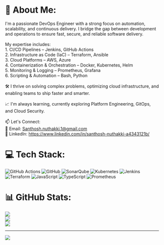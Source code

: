 # 💫 About Me:
I'm a passionate DevOps Engineer with a strong focus on automation, scalability, and continuous delivery. I bridge the gap between development and operations to ensure fast, secure, and reliable software delivery.<br><br>My expertise includes:<br>1. CI/CD Pipelines – Jenkins, GitHub Actions<br>2. Infrastructure as Code (IaC) – Terraform, Ansible<br>3. Cloud Platforms – AWS, Azure<br>4. Containerization & Orchestration – Docker, Kubernetes, Helm<br>5. Monitoring & Logging – Prometheus, Grafana<br>6. Scripting & Automation – Bash, Python<br><br>🛠️ I thrive on solving complex problems, optimizing cloud infrastructure, and enabling teams to ship faster and smarter.<br><br>📈 I'm always learning, currently exploring Platform Engineering, GitOps, and Cloud Security.<br><br>📫 Let's Connect:<br>📧 Email: Santhosh.nuthakki.1@gmail.com<br>💼 LinkedIn: https://www.linkedin.com/in/santhosh-nuthakki-a4343121b/


# 💻 Tech Stack:
![GitHub Actions](https://img.shields.io/badge/github%20actions-%232671E5.svg?style=for-the-badge&logo=githubactions&logoColor=white) ![GitHub](https://img.shields.io/badge/github-%23121011.svg?style=for-the-badge&logo=github&logoColor=white) ![SonarQube](https://img.shields.io/badge/SonarQube-black?style=for-the-badge&logo=sonarqube&logoColor=4E9BCD) ![Kubernetes](https://img.shields.io/badge/kubernetes-%23326ce5.svg?style=for-the-badge&logo=kubernetes&logoColor=white) ![Jenkins](https://img.shields.io/badge/jenkins-%232C5263.svg?style=for-the-badge&logo=jenkins&logoColor=white) ![Terraform](https://img.shields.io/badge/terraform-%235835CC.svg?style=for-the-badge&logo=terraform&logoColor=white) ![JavaScript](https://img.shields.io/badge/javascript-%23323330.svg?style=for-the-badge&logo=javascript&logoColor=%23F7DF1E) ![TypeScript](https://img.shields.io/badge/typescript-%23007ACC.svg?style=for-the-badge&logo=typescript&logoColor=white) ![Prometheus](https://img.shields.io/badge/Prometheus-E6522C?style=for-the-badge&logo=Prometheus&logoColor=white)
# 📊 GitHub Stats:
![](https://github-readme-stats.vercel.app/api?username=santhosh-nuthakki&theme=dark&hide_border=false&include_all_commits=false&count_private=false)<br/>
![](https://nirzak-streak-stats.vercel.app/?user=santhosh-nuthakki&theme=dark&hide_border=false)<br/>
![](https://github-readme-stats.vercel.app/api/top-langs/?username=santhosh-nuthakki&theme=dark&hide_border=false&include_all_commits=false&count_private=false&layout=compact)

---
[![](https://visitcount.itsvg.in/api?id=santhosh-nuthakki&icon=0&color=0)](https://visitcount.itsvg.in)

<!-- Proudly created with GPRM ( https://gprm.itsvg.in ) -->
